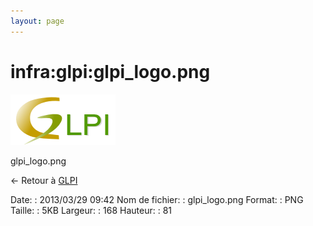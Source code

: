```yaml
---
layout: page
---
```


infra:glpi:glpi\_logo.png
=========================

[![glpi\_logo.png](../../../assets/media/infra/glpi/glpi_logo.png@cache=&w=168&h=81 "glpi_logo.png")](../../../assets/media/infra/glpi/glpi_logo.png@cache= "Afficher le fichier original")

glpi\_logo.png

← Retour à [GLPI](../../../infra/glpi/start.html "infra:glpi:start")

Date:
:   2013/03/29 09:42
Nom de fichier:
:   glpi\_logo.png
Format:
:   PNG
Taille:
:   5KB
Largeur:
:   168
Hauteur:
:   81


